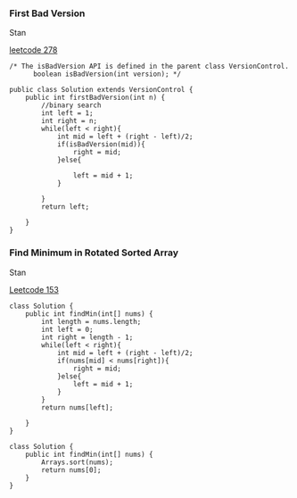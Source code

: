 ### First Bad Version
Stan

[leetcode 278](https://leetcode.com/problems/first-bad-version/)
```
/* The isBadVersion API is defined in the parent class VersionControl.
      boolean isBadVersion(int version); */

public class Solution extends VersionControl {
    public int firstBadVersion(int n) {
        //binary search
        int left = 1;
        int right = n;
        while(left < right){
            int mid = left + (right - left)/2;
            if(isBadVersion(mid)){
                right = mid;
            }else{
                
                left = mid + 1;
            }
                
        }
        return left;
        
    }
}
```

### Find Minimum in Rotated Sorted Array
Stan

[Leetcode 153](https://leetcode.com/problems/find-minimum-in-rotated-sorted-array/)

```
class Solution {
    public int findMin(int[] nums) {
        int length = nums.length;
        int left = 0;
        int right = length - 1;
        while(left < right){
            int mid = left + (right - left)/2;
            if(nums[mid] < nums[right]){
                right = mid;
            }else{
                left = mid + 1;
            }
        }
        return nums[left];

    }
}
```
```
class Solution {
    public int findMin(int[] nums) {
        Arrays.sort(nums);
        return nums[0];
    }
}
```
